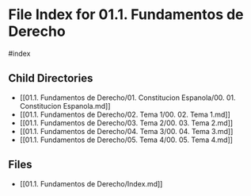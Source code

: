 # File Index for 01.1. Fundamentos de Derecho
#index

## Child Directories

- [[01.1. Fundamentos de Derecho/01. Constitucion Espanola/00. 01. Constitucion Espanola.md]]
- [[01.1. Fundamentos de Derecho/02. Tema 1/00. 02. Tema 1.md]]
- [[01.1. Fundamentos de Derecho/03. Tema 2/00. 03. Tema 2.md]]
- [[01.1. Fundamentos de Derecho/04. Tema 3/00. 04. Tema 3.md]]
- [[01.1. Fundamentos de Derecho/05. Tema 4/00. 05. Tema 4.md]]

## Files

- [[01.1. Fundamentos de Derecho/Index.md]]
